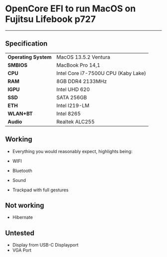 # OpenCore EFI to run MacOS on Fujitsu Lifebook p727

---

## Specification

| | |
|-|-|
|**Operating System**| MacOS 13.5.2 Ventura
|**SMBIOS**| MacBook Pro 14,1
|**CPU**|Intel Core i7-7500U CPU (Kaby Lake)|
|**RAM**|8GB DDR4 2133MHz|
|**IGPU**|Intel UHD 620|
|**SSD**|SATA 256GB|
|**ETH**|Intel I219-LM|
|**WLAN+BT**|Intel 8265|
|**Audio**|Realtek ALC255|


## Working

- Everything you would reasonably expect, highlights being:

- WIFI
- Bluetooth
- Sound
- Trackpad with full gestures

## Not working

- Hibernate

## Untested

- Display from USB-C Displayport
- VGA Port

